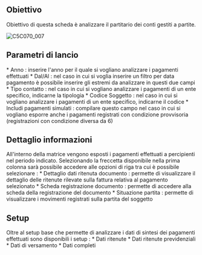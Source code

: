 ## Obiettivo

Obiettivo di questa scheda è analizzare il partitario dei conti gestiti a partite.

![C5C070_007](https://doc.smeup.com/immagini/MBDOC_SCH-C5SER_39A/C5C070_007.png)
## Parametri di lancio
 \* Anno :  inserire l'anno per il quale si vogliano analizzare i pagamenti effettuati
 \* Dal/Al :  nel caso in cui si voglia inserire un filtro per data pagamento è possibile inserire gli estremi da analizzare in questi due campi
 \* Tipo contatto :  nel caso in cui si vogliano analizzare i pagamenti di un ente specifico, indicarne la tipologia
 \* Codice Soggetto :  nel caso in cui si vogliano analizzare i pagamenti di un ente specifico, indicarne il codice
 \* Includi pagamenti simulati :  compilare questo campo nel caso in cui si vogliano esporre anche i pagamenti registrati con condizione provvisoria (registrazioni con condizione diversa da 6)

## Dettaglio informazioni

All'interno della matrice vengono esposti i pagamenti effettuati a percipienti nel periodo indicato.
Selezionando la freccetta disponibile nella prima colonna sarà possibile accedere alle opzioni di riga tra cui è possibile selezionare : 
 \* Dettaglio dati ritenuta documento :  permette di visualizzare il dettaglio delle ritenute rilevate sulla fattura relativa al pagamento selezionato
 \* Scheda registrazione documento :  permette di accedere alla scheda della registrazione del documento
 \* Situazione partita :  permette di visualizzare i movimenti registrati sulla partita del soggetto

## Setup

Oltre al setup base che permette di analizzare i dati di sintesi dei pagamenti effettuati sono disponibili i setup : 
 \* Dati ritenute
 \* Dati ritenute previdenziali
 \* Dati di versamento
 \* Dati completi



